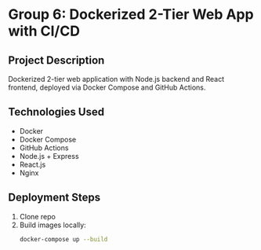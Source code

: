 # Group 6: Dockerized 2-Tier Web App with CI/CD

## Project Description
Dockerized 2-tier web application with Node.js backend and React frontend, deployed via Docker Compose and GitHub Actions.

## Technologies Used
- Docker
- Docker Compose
- GitHub Actions
- Node.js + Express
- React.js
- Nginx

## Deployment Steps
1. Clone repo
2. Build images locally:
   ```bash
   docker-compose up --build
